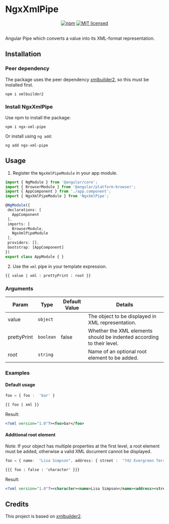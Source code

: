 # NgxXmlPipe

<p align="center">
<a href="https://www.npmjs.com/package/ngx-xml-pipe"><img src="https://img.shields.io/npm/v/ngx-xml-pipe.svg?style=flat-square" alt="npm"></a>
<a href="https://github.com/daFant/ngx-xml-pipe/blob/main/LICENSE.md"><img src="https://img.shields.io/badge/license-MIT-blue.svg?style=flat-square" alt="MIT licensed"></a><br/><br/>

Angular Pipe which converts a value into its XML-format representation.
</p>


## Installation

### Peer dependency

The package uses the peer dependency [xmlbuilder2](https://github.com/oozcitak/xmlbuilder2), so this must be installed first.

`npm i xmlbuilder2`

### Install NgxXmlPipe

Use npm to install the package:
```
npm i ngx-xml-pipe
```

Or install using `ng add`:
```
ng add ngx-xml-pipe
```

## Usage

1) Register the `NgxXmlPipeModule` in your app module.

 ```typescript
import { NgModule } from '@angular/core';
import { BrowserModule } from '@angular/platform-browser';
import { AppComponent } from './app.component';
import { NgxXmlPipeModule } from 'NgxXmlPipe';

@NgModule({
  declarations: [
    AppComponent
  ],
  imports: [
    BrowserModule,
    NgxXmlPipeModule
  ],
  providers: [],
  bootstrap: [AppComponent]
})
export class AppModule { }
 ```

 2) Use the `xml` pipe in your template expression.

```html
{{ value | xml : prettyPrint : root }}
```
### Arguments

| Param | Type | Default Value | Details |
| --- | --- | --- | --- |
| value | `object` |  | The object to be displayed in XML representation. |
| prettyPrint | `boolean` | false | Whether the XML elements should be indented according to their level. |
| root | `string` |  | Name of an optional root element to be added. |
 
### Examples
#### Default usage
```typescript
foo = { foo :  'bar' }
```
```html
{{ foo | xml }}
```
Result: 
```xml
<?xml version="1.0"?><foo>bar</foo>
```
#### Additional root element
Note: If your object has multiple properties at the first level, a root element must be added, otherwise a valid XML document cannot be displayed.
```typescript
foo = { name:  "Lisa Simpson", address: { street :  "742 Evergreen Terrace", city:  "Springfield" }}
```
```html
{{{ foo : false : 'character' }}}
```
Result: 
```xml
<?xml version="1.0"?><character><name>Lisa Simpson</name><address><street>742 Evergreen Terrace</street><city>Springfield</city></address></character>
```

## Credits

This project is based on [xmlbuilder2](https://github.com/oozcitak/xmlbuilder2).